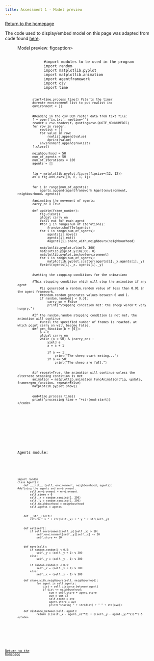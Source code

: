 ```yaml
---
title: Assessment 1 - Model preview
---
```

[Return to the homepage](https://davidosh96.github.io/index.html)

The code used to display/embed model on this page was adapted from code found [here](https://websemantics.uk/articles/displaying-code-in-web-pages/).

<figure>
  <figcaption>Model preview: figcaption>
  <pre>
    <code contenteditable spellcheck="false">
            #import modules to be used in the program
            import random 
            import matplotlib.pyplot
            import matplotlib.animation 
            import agentframework 
            import csv 
            import time

            start=time.process_time() #starts the timer
            #create environment list to put rowlist in:
            environment = []


            #Reading in the csv DEM raster data from text file:
            f = open('in.txt', newline='')
            reader = csv.reader(f, quoting=csv.QUOTE_NONNUMERIC)
            for row in reader:
                rowlist = []  
                for value in row:
                    rowlist.append(value)
                    #print(value) 
                environment.append(rowlist)    
            f.close()

            neighbourhood = 50
            num_of_agents = 50 
            num_of_iterations = 100
            agents = []


            fig = matplotlib.pyplot.figure(figsize=(12, 12))
            ax = fig.add_axes([0, 0, 1, 1])


            for i in range(num_of_agents):
                agents.append(agentframework.Agent(environment, neighbourhood, agents))

            #animating the movement of agents:
            carry_on = True	

            def update(frame_number):
                fig.clear()
                global carry_on    
                #call eat for each agent
                #for j in range(num_of_iterations):
                    #random.shuffle(agents)
                for i in range(num_of_agents):
                    agents[i].move()
                    agents[i].eat()
                    #agents[i].share_with_neighbours(neighbourhood)

                matplotlib.pyplot.xlim(0, 300)
                matplotlib.pyplot.ylim(300, 0)
                matplotlib.pyplot.imshow(environment)
                for i in range(num_of_agents):
                    matplotlib.pyplot.scatter(agents[i]._x,agents[i]._y)
                #print(agents[i]._x, agents[i]._y)


            #setting the stopping conditions for the animation:   

            #This stopping condition which will stop the animation if any agent
                #is generated a random.random value of less than 0.01 in the agent framework.
                #random.random generates values between 0 and 1.    
                if random.random() < 0.01:
                    carry_on = False
                    print("Stopping condition met: the sheep weren't very hungry.")

            #If the random.random stopping condition is not met, the animation will continue
                #until the specified number of frames is reached, at which point carry_on will become False.
            def gen_function(b = [0]):
                a = 0
                global carry_on 
                while (a < 50) & (carry_on) :
                    yield a			
                    a = a + 1

                    if a == 1:
                        print("The sheep start eating...")
                    if a == 50:
                        print("The sheep are full.")


            #if repeat=True, the animation will continue unless the alternate stopping condition is met
            animation = matplotlib.animation.FuncAnimation(fig, update, frames=gen_function, repeat=False)
            matplotlib.pyplot.show()


            end=time.process_time()
            print("processing time = "+str(end-start))
    </code>
  </pre>
</figure>


<figure>
  <figcaption>Agents module:</figcaption>
  <pre>
    <code contenteditable spellcheck="false">

    import random
    class Agent():
        def __init__ (self, environment, neighbourhood, agents):
    #defining the agents and environment:        
            self.environment = environment
            self.store = 0
            self._x = random.randint(0, 299)
            self._y = random.randint(0, 299)
            self.neighbourhood = neighbourhood
            self.agents = agents


        def __str__(self):
            return " x " + str(self._x) + " y " + str(self._y)


        def eat(self):
            if self.environment[self._y][self._x] > 10:
                self.environment[self._y][self._x] -= 10
                self.store += 10


        def move(self): 
            if random.random() < 0.5:
                self._y = (self._y + 1) % 300
            else:
                self._y = (self._y - 1) % 300

            if random.random() < 0.5:
                self._x = (self._x + 1) % 300
            else:
                self._x = (self._x - 1) % 300

        def share_with_neighbours(self, neighbourhood):
                for agent in self.agents:
                    dist = self.distance_between(agent) 
                    if dist <= neighbourhood:
                        sum = self.store + agent.store
                        ave = sum /2
                        self.store = ave
                        agent.store = ave
                        print("sharing " + str(dist) + " " + str(ave))

        def distance_between(self, agent):
                return (((self._x - agent._x)**2) + ((self._y - agent._y)**2))**0.5
    </code>
  </pre>
</figure>

[Return to the homepage](https://davidosh96.github.io/index.html)
